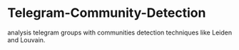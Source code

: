 # Telegram-Community-Detection
analysis telegram groups with communities detection techniques like Leiden and Louvain.
